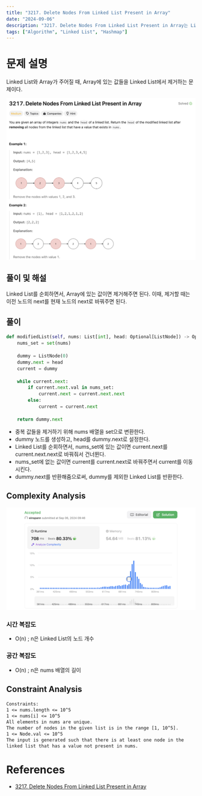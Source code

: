 ```yaml
---
title: "3217. Delete Nodes From Linked List Present in Array"
date: "2024-09-06"
description: "3217. Delete Nodes From Linked List Present in Array는 Linked List와 Array가 주어질 때, Array에 있는 값들을 Linked List에서 제거하는 문제이다."
tags: ["Algorithm", "Linked List", "Hashmap"]
---
```


# 문제 설명
Linked List와 Array가 주어질 때, Array에 있는 값들을 Linked List에서 제거하는 문제이다.

![3217](../../../images/LEET/3217/3217.png)


## 풀이 및 해설
Linked List를 순회하면서, Array에 있는 값이면 제거해주면 된다. 이때, 제거할 때는 이전 노드의 next를 현재 노드의 next로 바꿔주면 된다.

## 풀이
```python
def modifiedList(self, nums: List[int], head: Optional[ListNode]) -> Optional[ListNode]:
    nums_set = set(nums)

    dummy = ListNode(0)
    dummy.next = head
    current = dummy

    while current.next:
        if current.next.val in nums_set:
            current.next = current.next.next
        else:
            current = current.next
    
    return dummy.next
```
- 중복 값들을 제거하기 위해 nums 배열을 set으로 변환한다.
- dummy 노드를 생성하고, head를 dummy.next로 설정한다.
- Linked List를 순회하면서, nums_set에 있는 값이면 current.next를 current.next.next로 바꿔줘서 건너뛴다.
- nums_set에 없는 값이면 current를 current.next로 바꿔주면서 current를 이동시킨다.
- dummy.next를 반환해줌으로써, dummy를 제외한 Linked List를 반환한다.

## Complexity Analysis
![tc](../../../images/LEET/3217/tc.png)

### 시간 복잡도
- O(n) ; n은 Linked List의 노드 개수

### 공간 복잡도
- O(n) ; n은 nums 배열의 길이

## Constraint Analysis
```
Constraints:
1 <= nums.length <= 10^5
1 <= nums[i] <= 10^5
All elements in nums are unique.
The number of nodes in the given list is in the range [1, 10^5].
1 <= Node.val <= 10^5
The input is generated such that there is at least one node in the linked list that has a value not present in nums.
```

# References
- [3217. Delete Nodes From Linked List Present in Array](https://leetcode.com/problems/delete-nodes-and-return-forest/)